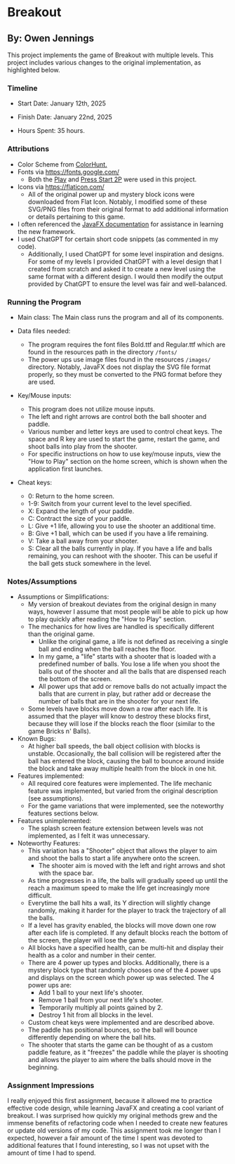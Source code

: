 # Breakout
## By: Owen Jennings

This project implements the game of Breakout with multiple levels. This project includes various changes to the original implementation, as highlighted below.

### Timeline

 * Start Date: January 12th, 2025

 * Finish Date: January 22nd, 2025

 * Hours Spent: 35 hours.



### Attributions

 * Color Scheme from [ColorHunt.](https://colorhunt.co/palette/222831393e4600adb5eeeeee)
 * Fonts via https://fonts.google.com/
   * Both the [Play](https://fonts.google.com/specimen/Play) and [Press Start 2P](https://fonts.google.com/specimen/Press+Start+2P) were used in this project.
 * Icons via https://flaticon.com/
   * All of the original power up and mystery block icons were downloaded from Flat Icon. Notably, I modified some of these SVG/PNG files from their original format to add additional information or details pertaining to this game.
 * I often referenced the [JavaFX documentation](https://docs.oracle.com/javase/8/javafx/api/) for assistance in learning the new framework.
 * I used ChatGPT for certain short code snippets (as commented in my code). 
   * Additionally, I used ChatGPT for some level inspiration and designs. For some of my levels I provided ChatGPT with a level design that I created from scratch and asked it to create a new level using the same format with a different design. I would then modify the output provided by ChatGPT to ensure the level was fair and well-balanced.

### Running the Program

 * Main class: The Main class runs the program and all of its components.

 * Data files needed: 
   * The program requires the font files Bold.ttf and Regular.ttf which are found in the resources path in the directory `/fonts/`
   * The power ups use image files found in the resources `/images/` directory. Notably, JavaFX does not display the SVG file format properly, so they must be converted to the PNG format before they are used.

 * Key/Mouse inputs:
   * This program does not utilize mouse inputs.
   * The left and right arrows are control both the ball shooter and paddle.
   * Various number and letter keys are used to control cheat keys. The space and R key are used to start the game, restart the game, and shoot balls into play from the shooter.
   * For specific instructions on how to use key/mouse inputs, view the "How to Play" section on the home screen, which is shown when the application first launches.
 * Cheat keys:
   - 0: Return to the home screen.
   - 1-9: Switch from your current level to the level specified.
   - X: Expand the length of your paddle.
   - C: Contract the size of your paddle.
   - L: Give +1 life, allowing you to use the shooter an additional time.
   - B: Give +1 ball, which can be used if you have a life remaining.
   - V: Take a ball away from your shooter.
   - S: Clear all the balls currently in play. If you have a life and balls remaining, you can reshoot with the shooter. This can be useful if the ball gets stuck somewhere in the level.


### Notes/Assumptions

 * Assumptions or Simplifications:
    * My version of breakout deviates from the original design in many ways, however I assume that most people will be able to pick up how to play quickly after reading the "How to Play" section.
    * The mechanics for how lives are handled is specifically different than the original game.
      * Unlike the original game, a life is not defined as receiving a single ball and ending when the ball reaches the floor.
      * In my game, a "life" starts with a shooter that is loaded with a predefined number of balls. You lose a life when you shoot the balls out of the  shooter and all the balls that are dispensed reach the bottom of the screen.
      * All power ups that add or remove balls do not actually impact the balls that are current in play, but rather add or decrease the number of balls that are in the shooter for your next life.
    * Some levels have blocks move down a row after each life. It is assumed that the player will know to destroy these blocks first, because they will lose if the blocks reach the floor (similar to the game Bricks n' Balls).
 * Known Bugs:
    * At higher ball speeds, the ball object collision with blocks is unstable. Occasionally, the ball collision will be registered after the ball has entered the block, causing the ball to bounce around inside the block and take away multiple health from the block in one hit.
 * Features implemented:
    * All required core features were implemented. The life mechanic feature was implemented, but varied from the original description (see assumptions).
    * For the game variations that were implemented, see the noteworthy features sections below.
 * Features unimplemented:
    * The splash screen feature extension between levels was not implemented, as I felt it was unnecessary.
 * Noteworthy Features:
   * This variation has a "Shooter" object that allows the player to aim and shoot the balls to start a life anywhere onto the screen.
     * The shooter aim is moved with the left and right arrows and shot with the space bar.
   * As time progresses in a life, the balls will gradually speed up until the reach a maximum speed to make the life get increasingly more difficult.
   * Everytime the ball hits a wall, its Y direction will slightly change randomly, making it harder for the player to track the trajectory of all the balls.
   * If a level has gravity enabled, the blocks will move down one row after each life is completed. If any default blocks reach the bottom of the screen, the player will lose the game.
   * All blocks have a specified health, can be multi-hit and display their health as a color and number in their center.
   * There are 4 power up types and blocks. Additionally, there is a mystery block type that randomly chooses one of the 4 power ups and displays on the screen which power up was selected. The 4 power ups are:
     - Add 1 ball to your next life's shooter.
     - Remove 1 ball from your next life's shooter.
     - Temporarily multiply all points gained by 2.
     - Destroy 1 hit from all blocks in the level.
   * Custom cheat keys were implemented and are described above.
   * The paddle has positional bounces, so the ball will bounce differently depending on where the ball hits.
   * The shooter that starts the game can be thought of as a custom paddle feature, as it "freezes" the paddle while the player is shooting and allows the player to aim where the balls should move in the beginning.



### Assignment Impressions

I really enjoyed this first assignment, because it allowed me to practice effective code design, while learning JavaFX and creating a cool variant of breakout. 
I was surprised how quickly my original methods grew and the immense benefits of refactoring code when I needed to create new features or update old versions of my code. 
This assignment took me longer than I expected, however a fair amount of the time I spent was devoted to additional features that I found interesting, so I was not upset with the amount of time I had to spend.

